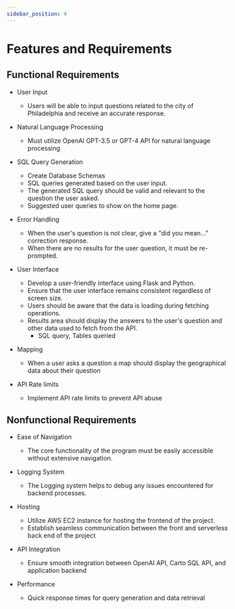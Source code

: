 ```yaml
---
sidebar_position: 4
---
```


# Features and Requirements

Functional Requirements
-----------------------

- User Input
  - Users will be able to input questions related to the city of Philadelphia and receive an accurate response.

- Natural Language Processing
  - Must utilize OpenAI GPT-3.5 or GPT-4 API for natural language processing

- SQL Query Generation
  - Create Database Schemas
  - SQL queries generated based on the user input.
  - The generated SQL query should be valid and relevant to the question the user asked.
  - Suggested user queries to show on the home page.

- Error Handling
  - When the user's question is not clear, give a "did you mean..." correction response.
  - When there are no results for the user question, it must be re-prompted.

- User Interface
  - Develop a user-friendly interface using Flask and Python.
  - Ensure that the user interface remains consistent regardless of screen size.
  - Users should be aware that the data is loading during fetching operations.
  - Results area should display the answers to the user's question and other data used to fetch from the API.
    - SQL query, Tables queried

- Mapping
  - When a user asks a question a map should display the geographical data about their question

- API Rate limits
  - Implement API rate limits to prevent API abuse

Nonfunctional Requirements
--------------------------

- Ease of Navigation
  - The core functionality of the program must be easily accessible without extensive navigation.

- Logging System
  - The Logging system helps to debug any issues encountered for backend processes.

- Hosting
  - Utilize AWS EC2 instance for hosting the frontend of the project.
  - Establish seamless communication between the front and serverless back end of the project

- API Integration
  - Ensure smooth integration between OpenAI API, Carto SQL API, and application backend

- Performance
  - Quick response times for query generation and data retrieval
